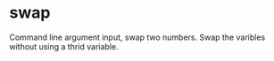 # swap
Command line argument input, swap two numbers.
Swap the varibles without using a thrid variable.
